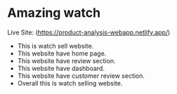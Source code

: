 # Amazing watch
Live Site: (https://product-analysis-webapp.netlify.app/)

* This is watch sell website.
* This website have home page.
* This website have review section.
* This website have dashboard.
* This website have customer review section.
* Overall this is watch selling website.
